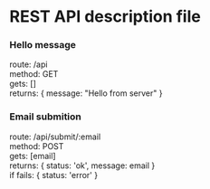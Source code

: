 # REST API description file

### Hello message
route: /api <br> 
method: GET <br>
gets: [] <br>
returns: { message: "Hello from server" } <br>

### Email submition
route: /api/submit/:email <br>
method: POST <br>
gets: [email] <br>
returns: { status: 'ok', message: email } <br>
if fails: { status: 'error' } <br>